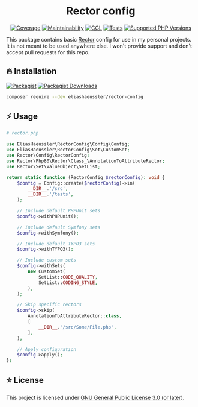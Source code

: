 <div align="center">

# Rector config

[![Coverage](https://img.shields.io/codecov/c/github/eliashaeussler/rector-config?logo=codecov&token=YcuK5zoSWw)](https://codecov.io/gh/eliashaeussler/rector-config)
[![Maintainability](https://img.shields.io/codeclimate/maintainability/eliashaeussler/rector-config?logo=codeclimate)](https://codeclimate.com/github/eliashaeussler/rector-config/maintainability)
[![CGL](https://img.shields.io/github/actions/workflow/status/eliashaeussler/rector-config/cgl.yaml?label=cgl&logo=github)](https://github.com/eliashaeussler/rector-config/actions/workflows/cgl.yaml)
[![Tests](https://img.shields.io/github/actions/workflow/status/eliashaeussler/rector-config/tests.yaml?label=tests&logo=github)](https://github.com/eliashaeussler/rector-config/actions/workflows/tests.yaml)
[![Supported PHP Versions](https://img.shields.io/packagist/dependency-v/eliashaeussler/rector-config/php?logo=php)](https://packagist.org/packages/eliashaeussler/rector-config)

</div>

This package contains basic [Rector](https://github.com/rectorphp/rector)
config for use in my personal projects. It is not meant to be used anywhere else.
I won't provide support and don't accept pull requests for this repo.

## 🔥 Installation

[![Packagist](https://img.shields.io/packagist/v/eliashaeussler/rector-config?label=version&logo=packagist)](https://packagist.org/packages/eliashaeussler/rector-config)
[![Packagist Downloads](https://img.shields.io/packagist/dt/eliashaeussler/rector-config?color=brightgreen)](https://packagist.org/packages/eliashaeussler/rector-config)

```bash
composer require --dev eliashaeussler/rector-config
```

## ⚡ Usage

```php
# rector.php

use EliasHaeussler\RectorConfig\Config\Config;
use EliasHaeussler\RectorConfig\Set\CustomSet;
use Rector\Config\RectorConfig;
use Rector\Php80\Rector\Class_\AnnotationToAttributeRector;
use Rector\Set\ValueObject\SetList;

return static function (RectorConfig $rectorConfig): void {
    $config = Config::create($rectorConfig)->in(
        __DIR__.'/src',
        __DIR__.'/tests',
    );

    // Include default PHPUnit sets
    $config->withPHPUnit();

    // Include default Symfony sets
    $config->withSymfony();

    // Include default TYPO3 sets
    $config->withTYPO3();

    // Include custom sets
    $config->withSets(
        new CustomSet(
            SetList::CODE_QUALITY,
            SetList::CODING_STYLE,
        ),
    );

    // Skip specific rectors
    $config->skip(
        AnnotationToAttributeRector::class,
        [
            __DIR__.'/src/Some/File.php',
        ],
    );

    // Apply configuration
    $config->apply();
};
```

## ⭐ License

This project is licensed under [GNU General Public License 3.0 (or later)](LICENSE).
